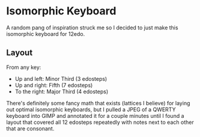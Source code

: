 # Isomorphic Keyboard

A random pang of inspiration struck me so I decided to just make this isomorphic keyboard for 12edo.

## Layout

From any key:
- Up and left: Minor Third (3 edosteps)
- Up and right: Fifth (7 edosteps)
- To the right: Major Third (4 edosteps)

There's definitely some fancy math that exists (lattices I believe) for laying out optimal
isomorphic keyboards, but I pulled a JPEG of a QWERTY keyboard into GIMP and annotated it for
a couple minutes until I found a layout that covered all 12 edosteps repeatedly with notes next
to each other that are consonant.
